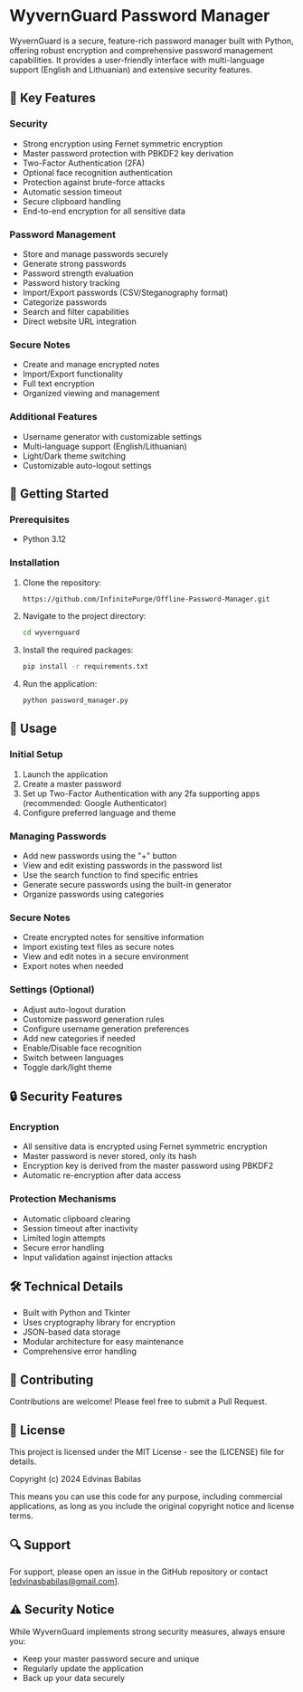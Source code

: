 # WyvernGuard Password Manager

WyvernGuard is a secure, feature-rich password manager built with Python, offering robust encryption and comprehensive password management capabilities. It provides a user-friendly interface with multi-language support (English and Lithuanian) and extensive security features.

## 🔑 Key Features

### Security
- Strong encryption using Fernet symmetric encryption
- Master password protection with PBKDF2 key derivation
- Two-Factor Authentication (2FA)
- Optional face recognition authentication
- Protection against brute-force attacks
- Automatic session timeout
- Secure clipboard handling
- End-to-end encryption for all sensitive data

### Password Management
- Store and manage passwords securely
- Generate strong passwords
- Password strength evaluation
- Password history tracking
- Import/Export passwords (CSV/Steganography format)
- Categorize passwords
- Search and filter capabilities
- Direct website URL integration

### Secure Notes
- Create and manage encrypted notes
- Import/Export functionality
- Full text encryption
- Organized viewing and management

### Additional Features
- Username generator with customizable settings
- Multi-language support (English/Lithuanian)
- Light/Dark theme switching
- Customizable auto-logout settings

## 🚀 Getting Started

### Prerequisites
- Python 3.12


### Installation
1. Clone the repository:
   ```bash
   https://github.com/InfinitePurge/Offline-Password-Manager.git
   ```
2. Navigate to the project directory:
   ```bash
   cd wyvernguard
   ```
3. Install the required packages:
   ```bash
   pip install -r requirements.txt
   ```
4. Run the application:
   ```bash
   python password_manager.py
   ```

## 📖 Usage

### Initial Setup
1. Launch the application
2. Create a master password
3. Set up Two-Factor Authentication with any 2fa supporting apps (recommended: Google Authenticator)
4. Configure preferred language and theme

### Managing Passwords
- Add new passwords using the "+" button
- View and edit existing passwords in the password list
- Use the search function to find specific entries
- Generate secure passwords using the built-in generator
- Organize passwords using categories

### Secure Notes
- Create encrypted notes for sensitive information
- Import existing text files as secure notes
- View and edit notes in a secure environment
- Export notes when needed

### Settings (Optional)
- Adjust auto-logout duration
- Customize password generation rules
- Configure username generation preferences
- Add new categories if needed
- Enable/Disable face recognition
- Switch between languages
- Toggle dark/light theme

## 🔒 Security Features

### Encryption
- All sensitive data is encrypted using Fernet symmetric encryption
- Master password is never stored, only its hash
- Encryption key is derived from the master password using PBKDF2
- Automatic re-encryption after data access

### Protection Mechanisms
- Automatic clipboard clearing
- Session timeout after inactivity
- Limited login attempts
- Secure error handling
- Input validation against injection attacks

## 🛠️ Technical Details

- Built with Python and Tkinter
- Uses cryptography library for encryption
- JSON-based data storage
- Modular architecture for easy maintenance
- Comprehensive error handling

## 🤝 Contributing

Contributions are welcome! Please feel free to submit a Pull Request.

## 📝 License

This project is licensed under the MIT License - see the (LICENSE) file for details.

Copyright (c) 2024 Edvinas Babilas

This means you can use this code for any purpose, including commercial applications, as long as you include the original copyright notice and license terms.

## 🔍 Support

For support, please open an issue in the GitHub repository or contact [edvinasbabilas@gmail.com].

## ⚠️ Security Notice

While WyvernGuard implements strong security measures, always ensure you:
- Keep your master password secure and unique
- Regularly update the application
- Back up your data securely
